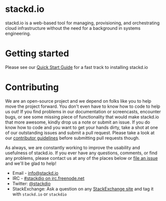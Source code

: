 # stackd.io

stackd.io is a web-based tool for managing, provisioning, and orchestrating cloud infrastructure
without the need for a background in systems engineering.

# Getting started

Please see our [Quick Start Guide](docs/quickstart.md) for a fast track to installing stackd.io


# Contributing

We are an open-source project and we depend on folks like you to help move the project forward. You don't even have to know how to code to help us out! If you find problems in our documentation or screencasts, encounter bugs, or see some missing piece of functionality that would make stackd.io that more awesome, kindly drop us a note or submit an issue. If you do know how to code and you want to get your hands dirty, take a shot at one of our outstanding issues and submit a pull request. Please take a look at our [contributor guidelines](docs/contributors.md) before submitting pull requests though.

As always, we are constantly working to improve the usability and usefulness of stackd.io. If you ever have any questions, comments, or find any problems, please contact us at any of the places below or [file an issue](https://github.com/stackdio/stackdio/issues) and we'll be glad to help!

* Email - [info@stackd.io](mailto:info@stackd.io)
* IRC - [#stackdio on irc.freenode.net](http://webchat.freenode.net/?channels=stackdio)
* Twitter: [@stackdio](http://twitter.com/stackdio)
* StackExchange: Ask a question on any [StackExchange site](http://stackexchange.com/sites) and tag it with `stackd.io` or `stackdio`

